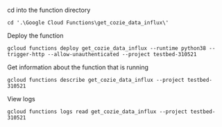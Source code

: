 cd into the function directory
```
cd '.\Google Cloud Functions\get_cozie_data_influx\'
```

Deploy the function

```
gcloud functions deploy get_cozie_data_influx --runtime python38 --trigger-http --allow-unauthenticated --project testbed-310521
```

Get information about the function that is running
```
gcloud functions describe get_cozie_data_influx --project testbed-310521
```

View logs
```
gcloud functions logs read get_cozie_data_influx --project testbed-310521
```